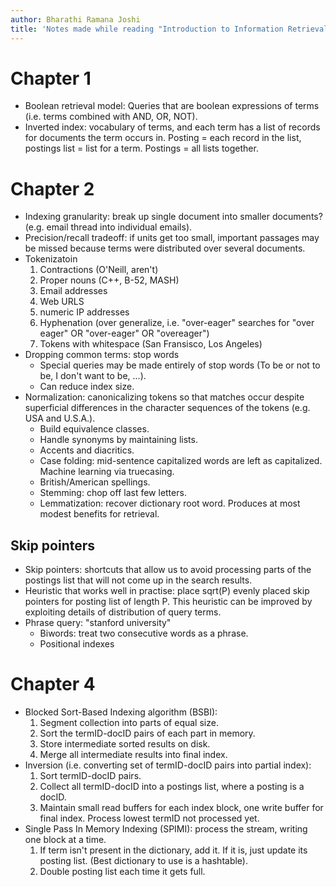 ```yaml
---
author: Bharathi Ramana Joshi
title: 'Notes made while reading "Introduction to Information Retrieval"'
---
```


# Chapter 1
- Boolean retrieval model: Queries that are boolean expressions of terms (i.e.
    terms combined with AND, OR, NOT).
- Inverted index: vocabulary of terms, and each term has a list of records for
    documents the term occurs in. Posting = each record in the list, postings
    list = list for a term. Postings = all lists together.

# Chapter 2
- Indexing granularity: break up single document into smaller documents? (e.g.
    email thread into individual emails).
- Precision/recall tradeoff: if units get too small, important passages may be
    missed because terms were distributed over several documents.
- Tokenizatoin
    1. Contractions (O'Neill, aren't)
    2. Proper nouns (C++, B-52, MASH)
    3. Email addresses
    4. Web URLS
    5. numeric IP addresses
    6. Hyphenation (over generalize, i.e. "over-eager" searches for "over eager" OR "over-eager" OR "overeager")
    7. Tokens with whitespace (San Fransisco, Los Angeles)
- Dropping common terms: stop words
    + Special queries may be made entirely of stop words (To be or not to be, I
        don't want to be, ...).
    + Can reduce index size.
- Normalization: canonicalizing tokens so that matches occur despite superficial
    differences in the character sequences of the tokens (e.g. USA and U.S.A.).
    + Build equivalence classes.
    + Handle synonyms by maintaining lists.
    + Accents and diacritics.
    + Case folding: mid-sentence capitalized words are left as capitalized.
        Machine learning via truecasing.
    + British/American spellings.
    + Stemming: chop off last few letters.
    + Lemmatization: recover dictionary root word. Produces at most modest
        benefits for retrieval.
## Skip pointers
- Skip pointers: shortcuts that allow us to avoid processing parts of the
    postings list that will not come up in the search results.
- Heuristic that works well in practise: place sqrt(P) evenly placed skip
    pointers for posting list of length P. This heuristic can be improved by
    exploiting details of distribution of query terms.
- Phrase query: "stanford university"
    + Biwords: treat two consecutive words as a phrase.
    + Positional indexes

# Chapter 4
- Blocked Sort-Based Indexing algorithm (BSBI):
    1. Segment collection into parts of equal size.
    2. Sort the termID-docID pairs of each part in memory.
    3. Store intermediate sorted results on disk.
    4. Merge all intermediate results into final index.
- Inversion (i.e. converting set of termID-docID pairs into partial index):
    1. Sort termID-docID pairs.
    2. Collect all termID-docID into a postings list, where a posting is a
       docID.
    3. Maintain small read buffers for each index block, one write buffer for
       final index. Process lowest termID not processed yet.
- Single Pass In Memory Indexing (SPIMI): process the stream, writing one block
    at a time.
    1. If term isn't present in the dictionary, add it. If it is, just update
       its posting list. (Best dictionary to use is a hashtable).
    2. Double posting list each time it gets full.

